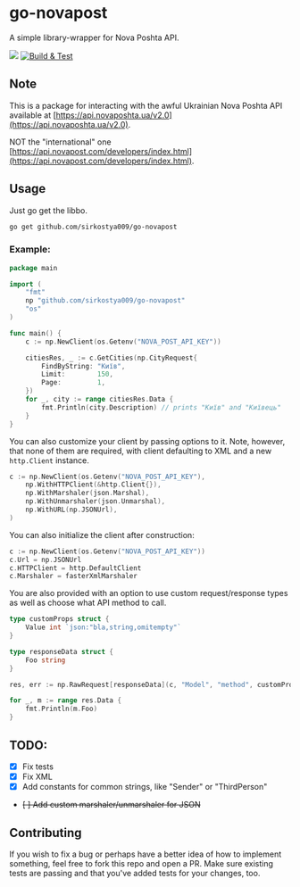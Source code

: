 # go-novapost

A simple library-wrapper for Nova Poshta API.

[![](https://godoc.org/github.com/sirkostya009/go-novapost?status.svg)](https://godoc.org/github.com/sirkostya009/go-novapost)
[![Build & Test](https://github.com/sirkostya009/go-novapost/actions/workflows/go.yml/badge.svg)](https://github.com/sirkostya009/go-novapost/actions/workflows/go.yml)

## Note

This is a package for interacting with the awful Ukrainian Nova Poshta API available at [https://api.novaposhta.ua/v2.0](https://api.novaposhta.ua/v2.0).

NOT the "international" one [https://api.novapost.com/developers/index.html](https://api.novapost.com/developers/index.html).

## Usage

Just go get the libbo.

```bash
go get github.com/sirkostya009/go-novapost
```

### Example:

```go
package main

import (
	"fmt"
	np "github.com/sirkostya009/go-novapost"
	"os"
)

func main() {
	c := np.NewClient(os.Getenv("NOVA_POST_API_KEY"))

	citiesRes, _ := c.GetCities(np.CityRequest{
		FindByString: "Київ",
		Limit:        150,
		Page:         1,
	})
	for _, city := range citiesRes.Data {
		fmt.Println(city.Description) // prints "Київ" and "Київець"
	}
}
```

You can also customize your client by passing options to it. Note, however, that none of them are required, with client
defaulting to XML and a new `http.Client` instance.

```go
c := np.NewClient(os.Getenv("NOVA_POST_API_KEY"),
	np.WithHTTPClient(&http.Client{}),
	np.WithMarshaler(json.Marshal),
	np.WithUnmarshaler(json.Unmarshal),
	np.WithURL(np.JSONUrl),
)
```

You can also initialize the client after construction:

```go
c := np.NewClient(os.Getenv("NOVA_POST_API_KEY"))
c.Url = np.JSONUrl
c.HTTPClient = http.DefaultClient
c.Marshaler = fasterXmlMarshaler
```

You are also provided with an option to use custom request/response types as well as choose what API method to call.

```go
type customProps struct {
	Value int `json:"bla,string,omitempty"`
}

type responseData struct {
	Foo string
}

res, err := np.RawRequest[responseData](c, "Model", "method", customProps{Value: 1000}))

for _, m := range res.Data {
	fmt.Println(m.Foo)
}
```

## TODO:
- [x] Fix tests
- [x] Fix XML
- [x] Add constants for common strings, like "Sender" or "ThirdPerson"
- ~~[ ] Add custom marshaler/unmarshaler for JSON~~

## Contributing

If you wish to fix a bug or perhaps have a better idea of how to implement something, feel free to fork this repo and
open a PR. Make sure existing tests are passing and that you've added tests for your changes, too.
